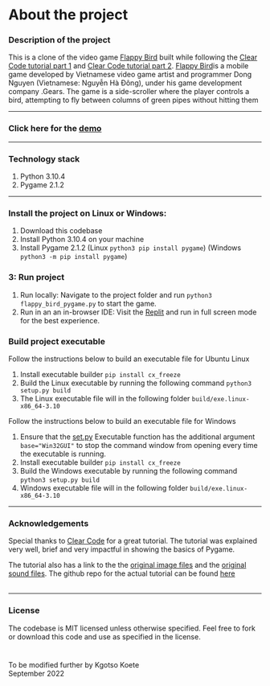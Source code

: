 # About the project

### Description of the project

This is a clone of the video game [Flappy Bird](https://en.wikipedia.org/wiki/Flappy_Bird) built while following the [Clear Code tutorial part 1](https://youtu.be/UZg49z76cLw) and [Clear Code tutorial part 2](https://youtu.be/XRw1FUEsSv4). [Flappy Bird](https://en.wikipedia.org/wiki/Flappy_Bird)is a mobile game developed by Vietnamese video game artist and programmer Dong Nguyen (Vietnamese: Nguyễn Hà Đông), under his game development company .Gears. The game is a side-scroller where the player controls a bird, attempting to fly between columns of green pipes without hitting them

---

### Click here for the [demo](https://replit.com/@KgotsoKoete/Flappy-Bird-Pygame?v=1)

---

### Technology stack

1. Python 3.10.4
2. Pygame 2.1.2

---

### Install the project on Linux or Windows:

1. Download this codebase
2. Install Python 3.10.4 on your machine
3. Install Pygame 2.1.2 (Linux `python3 pip install pygame`) (Windows `python3 -m pip install pygame`)

### 3: Run project

1. Run locally: Navigate to the project folder and run `python3 flappy_bird_pygame.py` to start the game.
2. Run in an an in-browser IDE: Visit the [Replit](https://replit.com/@KgotsoKoete/Flappy-Bird-Pygame?v=1) and run in full screen mode for the best experience.

### Build project executable

Follow the instructions below to build an executable file for Ubuntu Linux

1. Install executable builder `pip install cx_freeze`
2. Build the Linux executable by running the following command `python3 setup.py build`
3. The Linux executable file will in the following folder `build/exe.linux-x86_64-3.10`

Follow the instructions below to build an executable file for Windows

1. Ensure that the [set.py](./setup.py) Executable function has the additional argument `base="Win32GUI"` to stop the command window from opening every time the executable is running.
2. Install executable builder `pip install cx_freeze`
3. Build the Windows executable by running the following command `python3 setup.py build`
4. Windows executable file will in the following folder `build/exe.linux-x86_64-3.10`

---

### Acknowledgements

Special thanks to [Clear Code](https://www.youtube.com/c/ClearCode) for a great tutorial. The tutorial was explained very well, brief and very impactful in showing the basics of Pygame.

The tutorial also has a link to the the [original image files](https://github.com/samuelcust/flappy-bird-assets) and the [original sound files](https://www.sounds-resource.com/mobile/flappybird/sound/5309/). The github repo for the actual tutorial can be found [here](https://github.com/clear-code-projects/FlappyBird_Python)
<br/>
<br/>

---

### License

The codebase is MIT licensed unless otherwise specified. Feel free to fork or download this code and use as specified in the license.

#

To be modified further by Kgotso Koete
<br/>
September 2022
